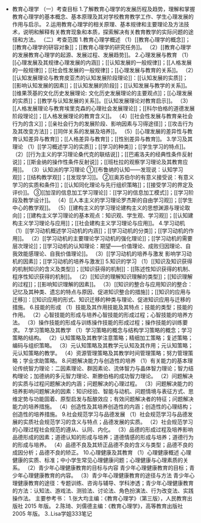 - 教育心理学
  （一）考查目标
  1.了解教育心理学的发展历程及趋势，理解和掌握教育心理学的基本概念、基本原理及其对学校教育教学工作、学生心理发展的作用与启示。
  2.运用教育心理学的相关原理、基本规律和主要理论及方法技术，说明和解释有关教育现象和本质，探索解决有关教育教学的实际问题的途径和方法。
  （二）考查范围
  1.教育心理学概述
  （1）[[教育心理学的概念]]；[[教育心理学的研容对象]]；[[教育心理学的研究任务]]。
  （2）[[教育心理学的发展教育心理学的起源、发展过程、发展趋势]]。
  2.心理发展与教育
  （1）[[心理发展及其规律心理发展的内涵]]；[[认知发展的一般规律]]；[[人格发展的一般规律]]；[[社会性发展的一般规律]]；[[心理发展与教育的关系]]。
  （2）[[认知发展理论与教育皮亚杰的认知发展阶段理论]]：[[认知发展的实质]]；[[影响认知发展的因素]]；[[认知发展的阶段]]；[[认知发展与教学的关系]]。[[维果茨基的文化历史发展理论: 文化历史发展理论的主要观点]]；[[心理发展的实质]]；[[教学与认知发展的关系]]。[[认知发展理论对教育启示]]。
  （3）[[人格发展理论与教育埃里克森的心理社会发展理论]]；[[科尔伯格的道德发展阶段理论]]；[[人格发展理论的教育含义]]。
  （4）[[社会性发展与教育亲社会行为的含义]]；[[亲社会行为的发展阶段、影响因素与习得途径]]；[[攻击行为及其改变方法]]；[[同伴关系的发展及培养]]。
  （5）[[心理发展的差异性与教育认知差异与教育]]；[[人格差异与教育]]；[[性别差异与教育]]。
  3.学习及其理论
  （1）[[学习概述学习的实质]]；[[学习的种类]]；[[学生学习的特点]]。
  （2）[[行为主义的学习理论桑代克的联结说]]；[[巴甫洛夫的经典性条件反射说]]；[[斯金纳的操作性条件反射说]]；[[班杜拉的观察学习理论及其教育应用]]。
  （3）认知派的学习理论
  ①[[布鲁纳的认知——发现说：认知学习观]]；[[结构教学观]]；[[发现学习]]。
  ②[[奥苏伯尔的有意义接受说：有意义学习的实质和条件]]；[[认知同化理论与先行组织策略]]；[[接受学习的界定及评价]]。
  ③[[加涅的信息加工学习理论]]：[[学习的信息加工模式]]；[[学习阶段及教学设计]]。
  （4）[[人本主义的学习理论罗杰斯的自由学习观]]；[[学生中心的教学观]]。
  （5）[[建构主义的学习理论建构主义的思想渊源与理论取向]]；[[建构主义学习理论的基本观点：知识观、学生观、学习观]]；[[认知建构主义学习理论与应用]]；[[社会建构主义学习理论与应用]]。
  4.学习动机
  （1）[[学习动机概述学习动机的内涵]]；[[学习动机的分类]]；[[学习动机的作用]]。
  （2）[[学习动机的主要理论学习动机的强化理论]]；[[学习动机的需要层次理论]]；[[学习动机的认知理论：期望——价值理论、成败归因理论、自我效能感理论、自我价值理论]]。
  （3）[[学习动机的培养与激发 影响学习动机的因素]]；[[学习动机的培养与激发]]
  5.知识的学习
  （1）[[知识及知识获得的机制知识的含义及类型]]；[[知识获得的机制]]：[[陈述性知识获得的机制、程序性知识获得的机制]]。
  （2）[[知识的理解知识理解的类型]]；[[知识理解的过程]]；[[影响知识理解的因素]]。
  （3）[[知识的整合与应用知识的整合：记忆及其种类、遗忘的特点与原因、促进知识整合的措施]]；[[知识的应用与迁移]]：[[知识应用的形式、知识迁移的种类与理论、促进知识应用与迁移的措施。
  6.技能的形成
  （1）技能及其作用技能及其特点；技能的类型；技能的作用。
  （2）心智技能的形成与培养心智技能的形成过程；心智技能的培养方法。
  （3）操作技能的形成与训练操作技能的形成过程；操作技能的训练要求。
  7.学习策略及其教学
  （1）学习策略的概念与结构学习策略的概念；学习策略的结构。
  （2）认知策略及其教学注意策略；精细加工策略；复述策略；编码与组织策略。
  （3）元认知策略及其教学元认知及其作用；元认知策略；元认知策略的教学。
  （4）资源管理策略及其教学时间管理策略；努力管理策略；学业求助策略。
  8.问题解决能力与创造性的培养
  （1）有关能力的基本理论传统智力理论：二因素理论、群因素论、流体智力与晶体智力理论；智力结构理论；加德纳的多元智力理论、斯滕伯格的成功智力理论。
  （2）问题解决的实质与过程问题解决的内涵；问题解决的心理过程。
  （3）问题解决能力的培养影响问题解决的因素：知识经验、智能与动机、问题情境与表征方式、思维定势与功能固着、原型启发与酝酿效应；有效问题解决者的特征；问题解决能力的培养措施。
  （4）创造性及其培养创造性的内涵；创造性的心理结构；创造性的培养措施。
  9.社会规范学习与品德发展
  （1）社会规范学习与品德发展的实质社会规范学习的含义与特点；品德发展的实质。
  （2）社会规范学习的心理过程社会规范的遵从、认同、内化。
  （3）品德的形成过程及培养影响品德形成的因素；道德认知的形成与培养；道德情感的形成与培养；道德行为的形成与培养。
  （4）品德不良及其矫正品德不良的含义与类型；品德不良的成因分析；品德不良的矫正。
  10.心理健康及其教育
  （1）心理健康概述
  心理健康的实质、标准；中小学生常见心理健康问题；心理健康与心理素质的关系。
  （2）青少年心理健康教育的目标与内容
  青少年心理健康教育的目标；青少年心理健康教育的内容。
  （3）青少年心理健康教育的途径与方法
  青少年心理健康教育的途径：专题训练、咨询与辅导、学科渗透；青少年心理健康教育的方法：认知法、游戏法、测验法、讨论法、角色扮演法、行为改变法、实践操作法。
  主要参考书：
  1.张大均主编：《教育心理学》（第三版），人民教育出版社 2015 年版。
  2.陈琦、刘儒德主编：《教育心理学》，高等教育出版社 2005 年版。
  3..Lisa学姐333笔记